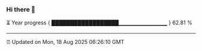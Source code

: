 ### Hi there 👋

⏳ Year progress { ██████████████████▁▁▁▁▁▁▁▁▁▁▁▁ } 62.81 %

---

⏰ Updated on Mon, 18 Aug 2025 06:26:10 GMT
